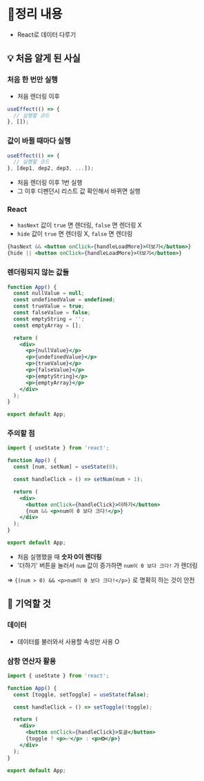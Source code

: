 # 📝정리 내용
- React로 데이터 다루기

## 💡 처음 알게 된 사실

### 처음 한 번만 실행

- 처음 렌더링 이후

```jsx
useEffect(() => {
  // 실행할 코드
}, []);
```

### 값이 바뀔 때마다 실행

```jsx
useEffect(() => {
  // 실행할 코드
}, [dep1, dep2, dep3, ...]);
```

- 처음 렌더링 이후 1번 실행
- 그 이후 디펜던시 리스트 값 확인해서 바뀌면 실행

### React

- `hasNext` 값이 `true` 면 렌더링, `false` 면 렌더링 X
- `hide` 값이 `true` 면 렌더링 X, `false` 면 렌더링

```jsx
{hasNext && <button onClick={handleLoadMore}>더보기</button>}
{hide || <button onClick={handleLoadMore}>더보기</button>}
```

### 렌더링되지 않는 값들

```jsx
function App() {
  const nullValue = null;
  const undefinedValue = undefined;
  const trueValue = true;
  const falseValue = false;
  const emptyString = '';
  const emptyArray = [];

  return (
    <div>
      <p>{nullValue}</p>
      <p>{undefinedValue}</p>
      <p>{trueValue}</p>
      <p>{falseValue}</p>
      <p>{emptyString}</p>
      <p>{emptyArray}</p>
    </div>
  );
}

export default App;
```

### 주의할 점

```jsx
import { useState } from 'react';

function App() {
  const [num, setNum] = useState(0);

  const handleClick = () => setNum(num + 1);

  return (
    <div>
      <button onClick={handleClick}>더하기</button>
      {num && <p>num이 0 보다 크다!</p>}
    </div>
  );
}

export default App;
```

- 처음 실행했을 때 **숫자 0이 렌더링**
- '더하기' 버튼을 눌러서 `num` 값이 증가하면 `num이 0 보다 크다!` 가 렌더링

⇒ `{(num > 0) && <p>num이 0 보다 크다!</p>}` 로 명확히 하는 것이 안전

## 📌 기억할 것

### 데이터

- 데이터를 불러와서 사용할 속성만 사용 O

### 삼항 연산자 활용

```jsx
import { useState } from 'react';

function App() {
  const [toggle, setToggle] = useState(false);

  const handleClick = () => setToggle(!toggle);

  return (
    <div>
      <button onClick={handleClick}>토글</button>
      {toggle ? <p>✅</p> : <p>❎</p>}
    </div>
  );
}

export default App;
```